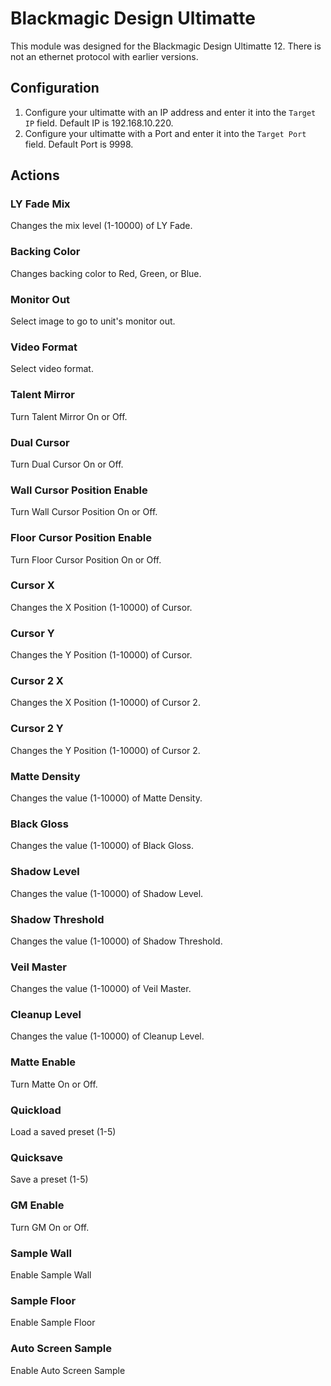 # Blackmagic Design Ultimatte

This module was designed for the Blackmagic Design Ultimatte 12. There is not an ethernet protocol with earlier versions.


## Configuration

1. Configure your ultimatte with an IP address and enter it into the `Target IP` field. Default IP is 192.168.10.220.
2. Configure your ultimatte with a Port and enter it into the `Target Port` field. Default Port is 9998.


## Actions
### LY Fade Mix
Changes the mix level (1-10000) of LY Fade.
### Backing Color
Changes backing color to Red, Green, or Blue.
### Monitor Out
Select image to go to unit's monitor out.
### Video Format
Select video format.
### Talent Mirror
Turn Talent Mirror On or Off.
### Dual Cursor
Turn Dual Cursor On or Off.
### Wall Cursor Position Enable
Turn Wall Cursor Position On or Off.
### Floor Cursor Position Enable
Turn Floor Cursor Position On or Off.
### Cursor X
Changes the X Position (1-10000) of Cursor.
### Cursor Y
Changes the Y Position (1-10000) of Cursor.
### Cursor 2 X
Changes the X Position (1-10000) of Cursor 2.
### Cursor 2 Y
Changes the Y Position (1-10000) of Cursor 2.
### Matte Density
Changes the value (1-10000) of Matte Density.
### Black Gloss
Changes the value (1-10000) of Black Gloss.
### Shadow Level
Changes the value (1-10000) of Shadow Level.
### Shadow Threshold
Changes the value (1-10000) of Shadow Threshold.
### Veil Master
Changes the value (1-10000) of Veil Master.
### Cleanup Level
Changes the value (1-10000) of Cleanup Level.
### Matte Enable
Turn Matte On or Off.
### Quickload
Load a saved preset (1-5)
### Quicksave
Save a preset (1-5)
### GM Enable
Turn GM On or Off.
### Sample Wall
Enable Sample Wall
### Sample Floor
Enable Sample Floor
### Auto Screen Sample
Enable Auto Screen Sample
